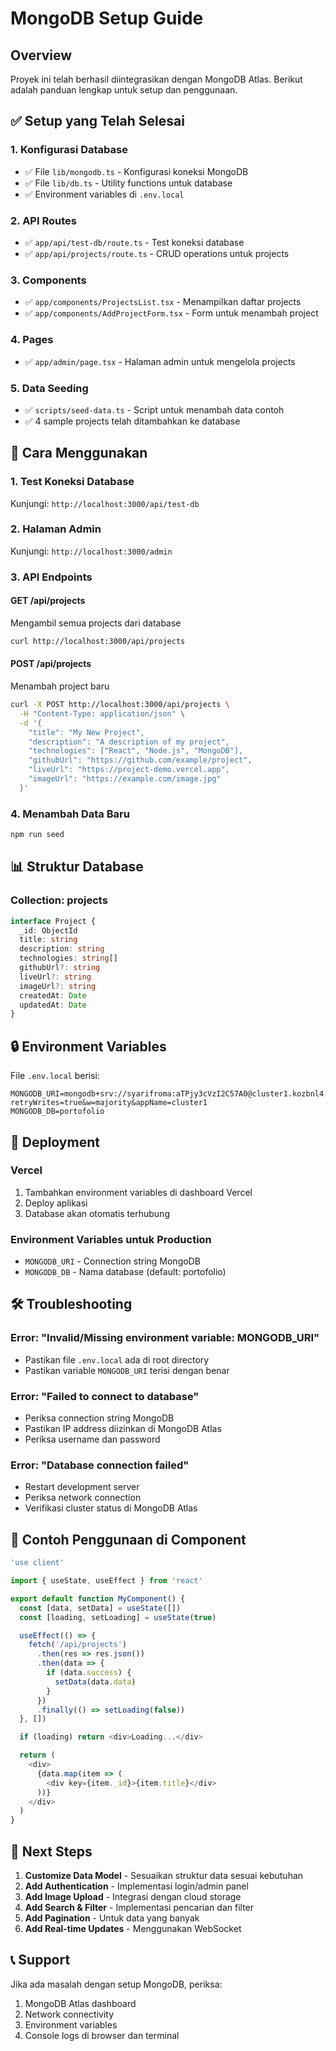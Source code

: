 # MongoDB Setup Guide

## Overview
Proyek ini telah berhasil diintegrasikan dengan MongoDB Atlas. Berikut adalah panduan lengkap untuk setup dan penggunaan.

## ✅ Setup yang Telah Selesai

### 1. Konfigurasi Database
- ✅ File `lib/mongodb.ts` - Konfigurasi koneksi MongoDB
- ✅ File `lib/db.ts` - Utility functions untuk database
- ✅ Environment variables di `.env.local`

### 2. API Routes
- ✅ `app/api/test-db/route.ts` - Test koneksi database
- ✅ `app/api/projects/route.ts` - CRUD operations untuk projects

### 3. Components
- ✅ `app/components/ProjectsList.tsx` - Menampilkan daftar projects
- ✅ `app/components/AddProjectForm.tsx` - Form untuk menambah project

### 4. Pages
- ✅ `app/admin/page.tsx` - Halaman admin untuk mengelola projects

### 5. Data Seeding
- ✅ `scripts/seed-data.ts` - Script untuk menambah data contoh
- ✅ 4 sample projects telah ditambahkan ke database

## 🔧 Cara Menggunakan

### 1. Test Koneksi Database
Kunjungi: `http://localhost:3000/api/test-db`

### 2. Halaman Admin
Kunjungi: `http://localhost:3000/admin`

### 3. API Endpoints

#### GET /api/projects
Mengambil semua projects dari database
```bash
curl http://localhost:3000/api/projects
```

#### POST /api/projects
Menambah project baru
```bash
curl -X POST http://localhost:3000/api/projects \
  -H "Content-Type: application/json" \
  -d '{
    "title": "My New Project",
    "description": "A description of my project",
    "technologies": ["React", "Node.js", "MongoDB"],
    "githubUrl": "https://github.com/example/project",
    "liveUrl": "https://project-demo.vercel.app",
    "imageUrl": "https://example.com/image.jpg"
  }'
```

### 4. Menambah Data Baru
```bash
npm run seed
```

## 📊 Struktur Database

### Collection: projects
```typescript
interface Project {
  _id: ObjectId
  title: string
  description: string
  technologies: string[]
  githubUrl?: string
  liveUrl?: string
  imageUrl?: string
  createdAt: Date
  updatedAt: Date
}
```

## 🔒 Environment Variables

File `.env.local` berisi:
```env
MONGODB_URI=mongodb+srv://syarifroma:aTPjy3cVzI2C57A0@cluster1.kozbnl4.mongodb.net/?retryWrites=true&w=majority&appName=cluster1
MONGODB_DB=portofolio
```

## 🚀 Deployment

### Vercel
1. Tambahkan environment variables di dashboard Vercel
2. Deploy aplikasi
3. Database akan otomatis terhubung

### Environment Variables untuk Production
- `MONGODB_URI` - Connection string MongoDB
- `MONGODB_DB` - Nama database (default: portofolio)

## 🛠️ Troubleshooting

### Error: "Invalid/Missing environment variable: MONGODB_URI"
- Pastikan file `.env.local` ada di root directory
- Pastikan variable `MONGODB_URI` terisi dengan benar

### Error: "Failed to connect to database"
- Periksa connection string MongoDB
- Pastikan IP address diizinkan di MongoDB Atlas
- Periksa username dan password

### Error: "Database connection failed"
- Restart development server
- Periksa network connection
- Verifikasi cluster status di MongoDB Atlas

## 📝 Contoh Penggunaan di Component

```typescript
'use client'

import { useState, useEffect } from 'react'

export default function MyComponent() {
  const [data, setData] = useState([])
  const [loading, setLoading] = useState(true)

  useEffect(() => {
    fetch('/api/projects')
      .then(res => res.json())
      .then(data => {
        if (data.success) {
          setData(data.data)
        }
      })
      .finally(() => setLoading(false))
  }, [])

  if (loading) return <div>Loading...</div>

  return (
    <div>
      {data.map(item => (
        <div key={item._id}>{item.title}</div>
      ))}
    </div>
  )
}
```

## 🎯 Next Steps

1. **Customize Data Model** - Sesuaikan struktur data sesuai kebutuhan
2. **Add Authentication** - Implementasi login/admin panel
3. **Add Image Upload** - Integrasi dengan cloud storage
4. **Add Search & Filter** - Implementasi pencarian dan filter
5. **Add Pagination** - Untuk data yang banyak
6. **Add Real-time Updates** - Menggunakan WebSocket

## 📞 Support

Jika ada masalah dengan setup MongoDB, periksa:
1. MongoDB Atlas dashboard
2. Network connectivity
3. Environment variables
4. Console logs di browser dan terminal 